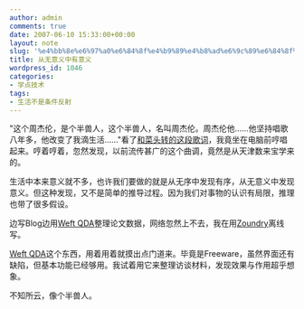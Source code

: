 ```yaml
---
author: admin
comments: true
date: 2007-06-10 15:33:00+00:00
layout: note
slug: '%e4%bb%8e%e6%97%a0%e6%84%8f%e4%b9%89%e4%b8%ad%e6%9c%89%e6%84%8f%e4%b9%89'
title: 从无意义中有意义
wordpress_id: 1046
categories:
- 学点技术
tags:
- 生活不是条件反射
---
```





"这个周杰伦，是个半兽人，这个半兽人，名叫周杰伦。周杰伦他……他坚持唱歌八年多，他改变了我滴生活……"看了[和菜头转的这段歌词](http://www.caobian.info/?p=2259)，我竟坐在电脑前哼唱起来。哼着哼着，忽然发现，以前流传甚广的这个曲调，竟然是从天津数来宝学来的。




生活中本来意义就不多，也许我们要做的就是从无序中发现有序，从无意义中发现意义。但这种发现，又不是简单的推导过程。因为我们对事物的认识有局限，推理也带了很多假设。




边写Blog边用[Weft QDA](http://www.pressure.to/qda/)整理论文数据，网络忽然上不去，我在用[Zoundry](http://cn.zoundry.com/download.html)离线写。




[Weft QDA](http://www.pressure.to/qda/)这个东西，用着用着就摸出点门道来。毕竟是Freeware，虽然界面还有缺陷，但基本功能已经够用。我试着用它来整理访谈材料，发现效果与作用超乎想象。




不知所云，像个半兽人。  




